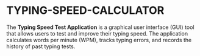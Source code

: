 # TYPING-SPEED-CALCULATOR
The **Typing Speed Test Application** is a graphical user interface (GUI) tool  that allows users to test and improve their typing speed. The application calculates words per minute (WPM), tracks typing errors, and records the history of past typing tests.     
